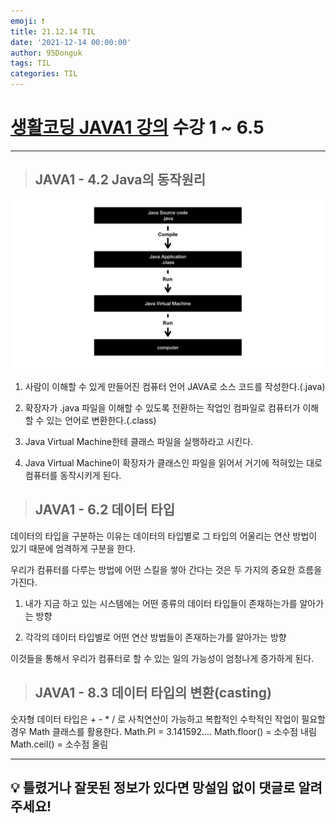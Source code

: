 ```yaml
---
emoji: ❗
title: 21.12.14 TIL
date: '2021-12-14 00:00:00'
author: 95Donguk
tags: TIL
categories: TIL
---
```


# [생활코딩 JAVA1 강의](https://www.youtube.com/c/%EC%83%9D%ED%99%9C%EC%BD%94%EB%94%A91/playlists) 수강 1 ~ 6.5
***
> ## JAVA1 - 4.2 Java의 동작원리

![JAVA1_4.2.PNG](./images/21.12.14/JAVA1_4.2.PNG)

1. 사람이 이해할 수 있게 만들어진 컴퓨터 언어 JAVA로 소스 코드를 작성한다.(.java)

2. 확장자가 .java 파일을 이해할 수 있도록 전환하는 작업인 컴파일로 컴퓨터가 이해할 수 있는 언어로 변환한다.(.class)

3. Java Virtual Machine한테 클래스 파일을 실행하라고 시킨다.

4. Java Virtual Machine이 확장자가 클래스인 파일을 읽어서 거기에 적혀있는 대로 컴퓨터를 동작시키게 된다.


> ## JAVA1 - 6.2 데이터 타입

데이터의 타입을 구분하는 이유는 데이터의 타입별로 그 타입의 어울리는 연산 방법이 있기 때문에 엄격하게 구분을 한다.

우리가 컴퓨터를 다루는 방법에 어떤 스킬을 쌓아 간다는 것은 두 가지의 중요한 흐름을 가진다.
1. 내가 지금 하고 있는 시스템에는 어떤 종류의 데이터 타입들이 존재하는가를 알아가는 방향

2. 각각의 데이터 타입별로 어떤 연산 방법들이 존재하는가를 알아가는 방향

이것들을 통해서 우리가 컴퓨터로 할 수 있는 일의 가능성이 엄청나게 증가하게 된다.

> ## JAVA1 - 8.3 데이터 타입의 변환(casting)

숫자형 데이터 타입은 + - * / 로 사칙연산이 가능하고 복합적인 수학적인 작업이 필요할 경우 Math 클래스를 활용한다.
Math.PI = 3.141592....
Math.floor() = 소수점 내림
Math.ceil() = 소수점 올림
***
## 💡 틀렸거나 잘못된 정보가 있다면 망설임 없이 댓글로 알려주세요!
